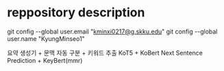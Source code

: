 # reppository description

git config --global user.email "kminxi0217@g.skku.edu"
git config --global user.name "KyungMinseo1"

요약 생성기 + 문맥 자동 구분 + 키워드 추출
KoT5 + KoBert Next Sentence Prediction + KeyBert(mmr)
